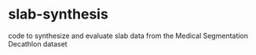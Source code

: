 # slab-synthesis
code to synthesize and evaluate slab data from the Medical Segmentation Decathlon dataset

